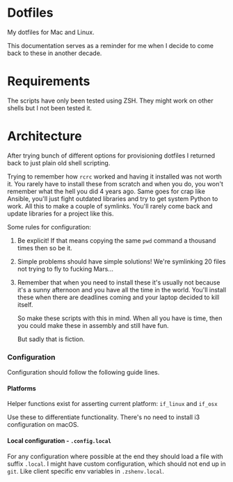 # Dotfiles

My dotfiles for Mac and Linux.

This documentation serves as a reminder for me when I decide to come back to
these in another decade.

# Requirements

The scripts have only been tested using ZSH. They might work on other shells but I not
been tested it.

# Architecture

After trying bunch of different options for provisioning
dotfiles I returned back to just plain old shell scripting.

Trying to remember how `rcrc` worked and having it installed
was not worth it. You rarely have to install these from scratch
and when you do, you won't remember what the hell you did 4
years ago. Same goes for crap like Ansible, you'll just fight
outdated libraries and try to get system Python to work. All
this to make a couple of symlinks. You'll rarely come back and
update libraries for a project like this.

Some rules for configuration:

1. Be explicit! If that means copying the same `pwd` command a thousand times
   then so be it.

2. Simple problems should have simple solutions! We're symlinking 20 files not
   trying to fly to fucking Mars...

4. Remember that when you need to install these it's usually not because
   it's a sunny afternoon and you have all the time in the world. You'll
   install these when there are deadlines coming and your laptop decided
   to kill itself.

   So make these scripts with this in mind. When all you have is time, then
   you could make these in assembly and still have fun.

   But sadly that is fiction.

### Configuration

Configuration should follow the following guide lines.

#### Platforms

Helper functions exist for asserting current platform: `if_linux` and `if_osx`

Use these to differentiate functionality. There's no need to install i3 configuration
on macOS.

#### Local configuration - `.config.local`

For any configuration where possible at the end they should load a file with
suffix `.local`. I might have custom configuration, which should not end up in
`git`. Like client specific env variables in `.zshenv.local`.
